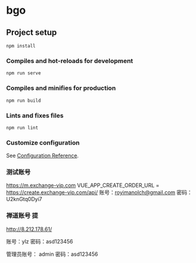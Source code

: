 # bgo

## Project setup
```
npm install
```

### Compiles and hot-reloads for development
```
npm run serve
```

### Compiles and minifies for production
```
npm run build
```

### Lints and fixes files
```
npm run lint
```

### Customize configuration
See [Configuration Reference](https://cli.vuejs.org/config/).


### 测试账号

https://m.exchange-vip.com
VUE_APP_CREATE_ORDER_URL = https://create.exchange-vip.com/api/
账号：royimanolch@gmail.com
密码：U2knGtq0Dyi7


### 禅道账号 提
http://8.212.178.61/

账号：ylz
密码：asd123456

管理员账号：
admin
密码：asd123456